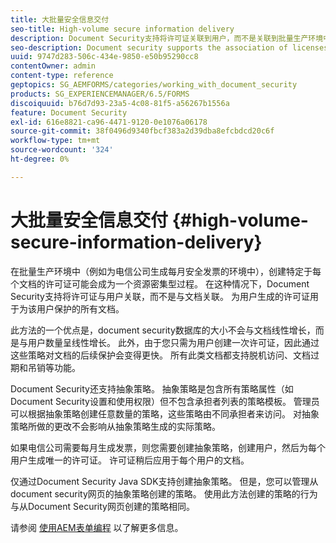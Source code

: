 ```yaml
---
title: 大批量安全信息交付
seo-title: High-volume secure information delivery
description: Document Security支持将许可证关联到用户，而不是关联到批量生产环境中的文档。
seo-description: Document security supports the association of licenses to users, rather than to the documents in mass production environments.
uuid: 9747d283-506c-434e-9850-e50b95290cc8
contentOwner: admin
content-type: reference
geptopics: SG_AEMFORMS/categories/working_with_document_security
products: SG_EXPERIENCEMANAGER/6.5/FORMS
discoiquuid: b76d7d93-23a5-4c08-81f5-a56267b1556a
feature: Document Security
exl-id: 616e8821-ca96-4471-9120-0e1076a06178
source-git-commit: 38f0496d9340fbcf383a2d39dba8efcbdcd20c6f
workflow-type: tm+mt
source-wordcount: '324'
ht-degree: 0%

---
```


# 大批量安全信息交付 {#high-volume-secure-information-delivery}

在批量生产环境中（例如为电信公司生成每月安全发票的环境中），创建特定于每个文档的许可证可能会成为一个资源密集型过程。 在这种情况下，Document Security支持将许可证与用户关联，而不是与文档关联。 为用户生成的许可证用于为该用户保护的所有文档。

此方法的一个优点是，document security数据库的大小不会与文档线性增长，而是与用户数量呈线性增长。 此外，由于您只需为用户创建一次许可证，因此通过这些策略对文档的后续保护会变得更快。 所有此类文档都支持脱机访问、文档过期和吊销等功能。

Document Security还支持抽象策略。 抽象策略是包含所有策略属性（如Document Security设置和使用权限）但不包含承担者列表的策略模板。 管理员可以根据抽象策略创建任意数量的策略，这些策略由不同承担者来访问。 对抽象策略所做的更改不会影响从抽象策略生成的实际策略。

如果电信公司需要每月生成发票，则您需要创建抽象策略，创建用户，然后为每个用户生成唯一的许可证。 许可证稍后应用于每个用户的文档。

仅通过Document Security Java SDK支持创建抽象策略。 但是，您可以管理从document security网页的抽象策略创建的策略。 使用此方法创建的策略的行为与从Document Security网页创建的策略相同。

请参阅 [使用AEM表单编程](https://www.adobe.com/go/learn_aemforms_programming_63) 以了解更多信息。

